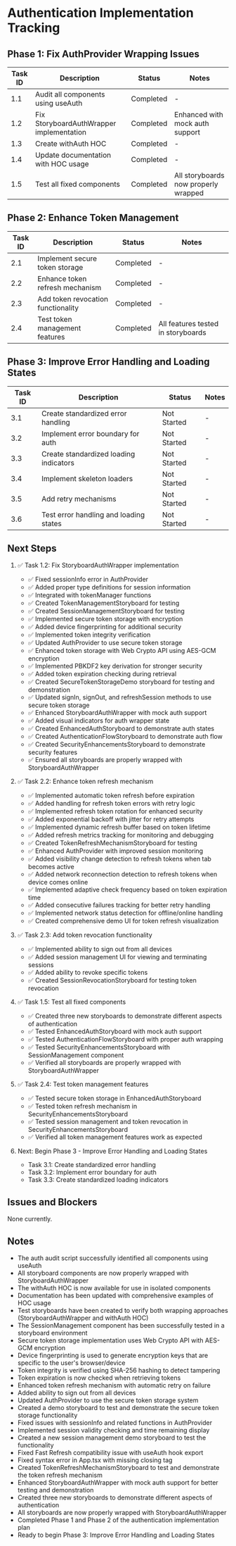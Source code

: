 # Authentication Implementation Tracking

## Phase 1: Fix AuthProvider Wrapping Issues

| Task ID | Description | Status | Notes |
|---------|-------------|--------|-------|
| 1.1 | Audit all components using useAuth | Completed | - |
| 1.2 | Fix StoryboardAuthWrapper implementation | Completed | Enhanced with mock auth support |
| 1.3 | Create withAuth HOC | Completed | - |
| 1.4 | Update documentation with HOC usage | Completed | - |
| 1.5 | Test all fixed components | Completed | All storyboards now properly wrapped |

## Phase 2: Enhance Token Management

| Task ID | Description | Status | Notes |
|---------|-------------|--------|-------|
| 2.1 | Implement secure token storage | Completed | - |
| 2.2 | Enhance token refresh mechanism | Completed | - |
| 2.3 | Add token revocation functionality | Completed | - |
| 2.4 | Test token management features | Completed | All features tested in storyboards |

## Phase 3: Improve Error Handling and Loading States

| Task ID | Description | Status | Notes |
|---------|-------------|--------|-------|
| 3.1 | Create standardized error handling | Not Started | - |
| 3.2 | Implement error boundary for auth | Not Started | - |
| 3.3 | Create standardized loading indicators | Not Started | - |
| 3.4 | Implement skeleton loaders | Not Started | - |
| 3.5 | Add retry mechanisms | Not Started | - |
| 3.6 | Test error handling and loading states | Not Started | - |

## Next Steps

1. ✅ Task 1.2: Fix StoryboardAuthWrapper implementation
   - ✅ Fixed sessionInfo error in AuthProvider
   - ✅ Added proper type definitions for session information
   - ✅ Integrated with tokenManager functions
   - ✅ Created TokenManagementStoryboard for testing
   - ✅ Created SessionManagementStoryboard for testing
   - ✅ Implemented secure token storage with encryption
   - ✅ Added device fingerprinting for additional security
   - ✅ Implemented token integrity verification
   - ✅ Updated AuthProvider to use secure token storage
   - ✅ Enhanced token storage with Web Crypto API using AES-GCM encryption
   - ✅ Implemented PBKDF2 key derivation for stronger security
   - ✅ Added token expiration checking during retrieval
   - ✅ Created SecureTokenStorageDemo storyboard for testing and demonstration
   - ✅ Updated signIn, signOut, and refreshSession methods to use secure token storage
   - ✅ Enhanced StoryboardAuthWrapper with mock auth support
   - ✅ Added visual indicators for auth wrapper state
   - ✅ Created EnhancedAuthStoryboard to demonstrate auth states
   - ✅ Created AuthenticationFlowStoryboard to demonstrate auth flow
   - ✅ Created SecurityEnhancementsStoryboard to demonstrate security features
   - ✅ Ensured all storyboards are properly wrapped with StoryboardAuthWrapper

2. ✅ Task 2.2: Enhance token refresh mechanism
   - ✅ Implemented automatic token refresh before expiration
   - ✅ Added handling for refresh token errors with retry logic
   - ✅ Implemented refresh token rotation for enhanced security
   - ✅ Added exponential backoff with jitter for retry attempts
   - ✅ Implemented dynamic refresh buffer based on token lifetime
   - ✅ Added refresh metrics tracking for monitoring and debugging
   - ✅ Created TokenRefreshMechanismStoryboard for testing
   - ✅ Enhanced AuthProvider with improved session monitoring
   - ✅ Added visibility change detection to refresh tokens when tab becomes active
   - ✅ Added network reconnection detection to refresh tokens when device comes online
   - ✅ Implemented adaptive check frequency based on token expiration time
   - ✅ Added consecutive failures tracking for better retry handling
   - ✅ Implemented network status detection for offline/online handling
   - ✅ Created comprehensive demo UI for token refresh visualization

3. ✅ Task 2.3: Add token revocation functionality
   - ✅ Implemented ability to sign out from all devices
   - ✅ Added session management UI for viewing and terminating sessions
   - ✅ Added ability to revoke specific tokens
   - ✅ Created SessionRevocationStoryboard for testing token revocation

4. ✅ Task 1.5: Test all fixed components
   - ✅ Created three new storyboards to demonstrate different aspects of authentication
   - ✅ Tested EnhancedAuthStoryboard with mock auth support
   - ✅ Tested AuthenticationFlowStoryboard with proper auth wrapping
   - ✅ Tested SecurityEnhancementsStoryboard with SessionManagement component
   - ✅ Verified all storyboards are properly wrapped with StoryboardAuthWrapper

5. ✅ Task 2.4: Test token management features
   - ✅ Tested secure token storage in EnhancedAuthStoryboard
   - ✅ Tested token refresh mechanism in SecurityEnhancementsStoryboard
   - ✅ Tested session management and token revocation in SecurityEnhancementsStoryboard
   - ✅ Verified all token management features work as expected

6. Next: Begin Phase 3 - Improve Error Handling and Loading States
   - Task 3.1: Create standardized error handling
   - Task 3.2: Implement error boundary for auth
   - Task 3.3: Create standardized loading indicators

## Issues and Blockers

None currently.

## Notes

- The auth audit script successfully identified all components using useAuth
- All storyboard components are now properly wrapped with StoryboardAuthWrapper
- The withAuth HOC is now available for use in isolated components
- Documentation has been updated with comprehensive examples of HOC usage
- Test storyboards have been created to verify both wrapping approaches (StoryboardAuthWrapper and withAuth HOC)
- The SessionManagement component has been successfully tested in a storyboard environment
- Secure token storage implementation uses Web Crypto API with AES-GCM encryption
- Device fingerprinting is used to generate encryption keys that are specific to the user's browser/device
- Token integrity is verified using SHA-256 hashing to detect tampering
- Token expiration is now checked when retrieving tokens
- Enhanced token refresh mechanism with automatic retry on failure
- Added ability to sign out from all devices
- Updated AuthProvider to use the secure token storage system
- Created a demo storyboard to test and demonstrate the secure token storage functionality
- Fixed issues with sessionInfo and related functions in AuthProvider
- Implemented session validity checking and time remaining display
- Created a new session management demo storyboard to test the functionality
- Fixed Fast Refresh compatibility issue with useAuth hook export
- Fixed syntax error in App.tsx with missing closing tag
- Created TokenRefreshMechanismStoryboard to test and demonstrate the token refresh mechanism
- Enhanced StoryboardAuthWrapper with mock auth support for better testing and demonstration
- Created three new storyboards to demonstrate different aspects of authentication
- All storyboards are now properly wrapped with StoryboardAuthWrapper
- Completed Phase 1 and Phase 2 of the authentication implementation plan
- Ready to begin Phase 3: Improve Error Handling and Loading States
